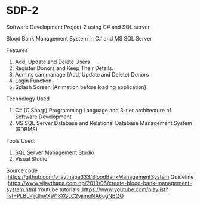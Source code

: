 # SDP-2
Software Development Project-2 using C# and SQL server

Blood Bank Management System in C# and MS SQL Server

Features
1. Add, Update and Delete Users
2. Register Donors and Keep Their Details.
3. Admins can manage (Add, Update and Delete) Donors
4. Login Function
5. Splash Screen (Animation before loading application)


Technology Used
1. C# (C Sharp) Programming Language and 3-tier architecture of Software Development
2. MS SQL Server Database and Relational Database Management System (RDBMS)


Tools Used: 
1. SQL Server Management Studio
2. Visual Studio

Source code        :https://github.com/vijaythapa333/BloodBankManagementSystem
Guideline          :https://www.vijaythapa.com.np/2019/06/create-blood-bank-management-system.html
Youtube tutorials  :https://www.youtube.com/playlist?list=PLBLPjjQlnVXW18XGLC2yjimoNA6ugNBQQ
